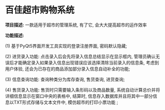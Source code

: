 # 百佳超市购物系统

**项目描述:** 一款适用于超市的管理系统, 有了它, 会大大提高超市的运作效率

**功能描述:** 

(1) 基于PyQt5界面开发工具实现的登录注册界面, 密码默认隐藏;

(2) 进货录入功能: 点击录入后会先将录入信息总结显示在显示框内, 管理员确认无误后才能确定录入如果录入信息出现错误应该选择清除当前录入的信息条, 考虑到用户体验, 还会为已存在的商品添加部分录入信息自动补全的功能;

(3) 信息查询功能: 查询种类分为库存查询, 售货查询, 进货查询;

(4) 售货录入功能: 售货时只需要输入条形码以及商品数量, 系统自动计算总价并将详细信息显示在窗口中央的表格中, 结算时, 信息存入数据库并且将其中一部分信息以TXT形式存储与文本文件中, 模仿超市的打印小票功能 ;